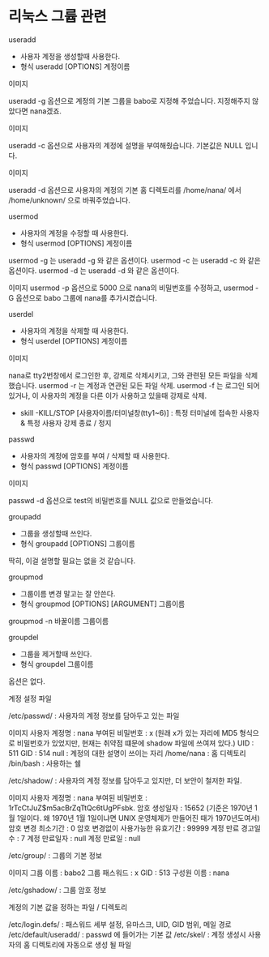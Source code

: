 # 리눅스 그륩 관련
 
useradd
- 사용자 계정을 생성할때 사용한다.
- 형식 useradd [OPTIONS] 계정이름
 
이미지
 
useradd -g 옵션으로 계정의 기본 그룹을 babo로 지정해 주었습니다.
지정해주지 않았다면 nana겠죠.
 
이미지
 
useradd -c 옵션으로 사용자의 계정에 설명을 부여해줬습니다.
기본값은 NULL 입니다.
 
이미지
 
useradd -d 옵션으로 사용자의 계정의 기본 홈 디렉토리를 /home/nana/ 에서 /home/unknown/ 으로 바꿔주었습니다.
 
usermod
- 사용자의 계정을 수정할 때 사용한다.
- 형식 usermod [OPTIONS] 계정이름
 
usermod -g 는 useradd -g 와 같은 옵션이다.
usermod -c 는 useradd -c 와 같은 옵션이다.
usermod -d 는 useradd -d 와 같은 옵션이다.
 
이미지
usermod -p 옵션으로 5000 으로 nana의 비밀번호를 수정하고,
usermod -G 옵션으로 babo 그룹에 nana를 추가시켰습니다.
 
userdel
- 사용자의 계정을 삭제할 때 사용한다.
- 형식 userdel [OPTIONS] 계정이름
 
이미지
 
nana로 tty2번창에서 로그인한 후, 강제로 삭제시키고, 그와 관련된 모든 파일을 삭제했습니다.
usermod -r 는 계정과 연관된 모든 파일 삭제.
usermod -f 는 로그인 되어있거나, 이 사용자의 계정을 다른 이가 사용하고 있을때 강제로 삭제.
 
* skill -KILL/STOP [사용자이름/터미널창(tty1~6)] : 특정 터미널에 접속한 사용자 & 특정 사용자 강제 종료 / 정지
 
passwd
- 사용자의 계정에 암호를 부여 / 삭제할 때 사용한다.
- 형식 passwd [OPTIONS] 계정이름
 
이미지
 
passwd -d 옵션으로 test의 비밀번호를 NULL 값으로 만들었습니다.
 
groupadd
- 그룹을 생성할때 쓰인다.
- 형식 groupadd [OPTIONS] 그룹이름
 
딱히, 이걸 설명할 필요는 없을 것 같습니다.
 
groupmod
- 그룹이름 변경 말고는 잘 안쓴다.
- 형식 groupmod [OPTIONS] [ARGUMENT] 그룹이름
 
groupmod -n 바꿀이름 그룹이름
 
groupdel
- 그룹을 제거할때 쓰인다.
- 형식 groupdel 그룹이름
 
옵션은 없다.
 
계정 설정 파일
 
/etc/passwd/ : 사용자의 계정 정보를 담아두고 있는 파일
 
이미지
사용자 계정명 : nana
부여된 비밀번호 : x (원래 x가 있는 자리에 MD5 형식으로 비밀번호가 있었지만, 현재는 취약점 떄문에 shadow 파일에 쓰여져 있다.)
UID : 511
GID : 514
null : 계정의 대한 설명이 쓰이는 자리
/home/nana : 홈 디렉토리
/bin/bash : 사용하는 쉘
 
/etc/shadow/ : 사용자의 계정 정보를 담아두고 있지만, 더 보안이 철저한 파일.
 
이미지
사용자 계정명 : nana
부여된 비밀번호 : $1$rTcCtJuZ$m5acBrZqTtQc6tUgPFsbk.
암호 생성일자 : 15652 (기준은 1970년 1월 1일이다. 왜 1970년 1월 1일이냐면 UNIX 운영체제가 만들어진 때가 1970년도여서)
암호 변경 최소기간 : 0
암호 변경없이 사용가능한 유효기간 : 99999
계정 만료 경고일수 : 7
계정 만료일자 : null
계정 만료일 : null
 
/etc/group/ : 그룹의 기본 정보
 
이미지
그룹 이름 : babo2
그룹 패스워드 : x
GID : 513
구성원 이름 : nana
 
/etc/gshadow/ : 그룹 암호 정보
 
계정의 기본 값을 정하는 파일 / 디렉토리
 
/etc/login.defs/            : 패스워드 세부 설정, 유마스크, UID, GID 범위, 메일 경로
/etc/default/useradd/    : passwd 에 들어가는 기본 값
/etc/skel/                    : 계정 생성시 사용자의 홈 디렉토리에 자동으로 생성 될 파일
